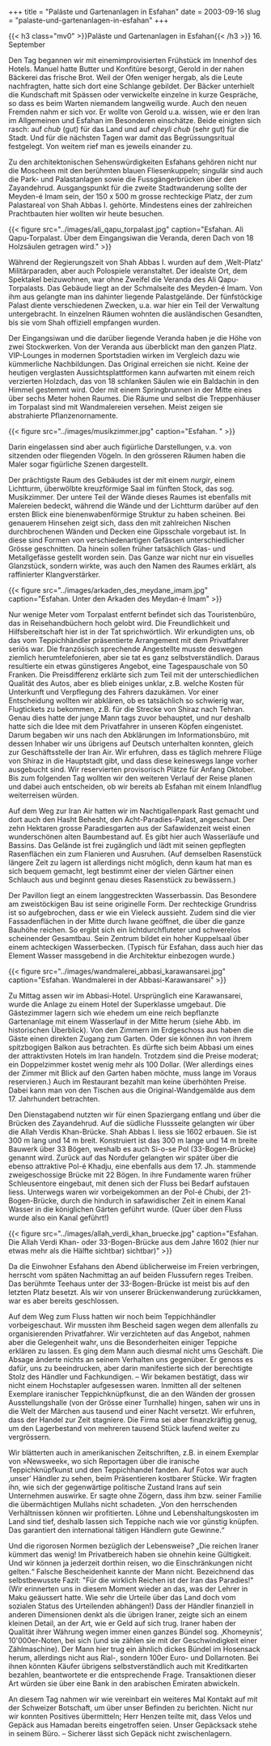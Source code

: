 +++
title = "Paläste und Gartenanlagen in Esfahan"
date = 2003-09-16
slug = "palaste-und-gartenanlagen-in-esfahan"
+++

{{< h3 class="mv0" >}}Paläste und Gartenanlagen in Esfahan{{< /h3 >}}
16\. September

Den Tag begannen wir mit einemimprovisierten Frühstück im Innenhof des Hotels. Manuel hatte Butter und Konfitüre besorgt, Gerold in der nahen Bäckerei das frische Brot. Weil der Ofen weniger hergab, als die Leute nachfragten, hatte sich dort eine Schlange gebildet. Der Bäcker unterhielt die Kundschaft mit Spässen oder verwickelte einzelne in kurze Gespräche, so dass es beim Warten niemandem langweilig wurde. Auch den neuen Fremden nahm er sich vor. Er wollte von Gerold u.a. wissen, wie er den Iran im Allgemeinen und Esfahan im Besonderen einschätze. Beide einigten sich rasch: auf *chub* (gut) für das Land und auf *cheyli chub* (sehr gut) für die Stadt. Und für die nächsten Tagen war damit das Begrüssungsritual festgelegt. Von weitem rief man es jeweils einander zu.

Zu den architektonischen Sehenswürdigkeiten Esfahans gehören nicht nur die Moscheen mit den berühmten blauen Fliesenkuppeln; singulär sind auch die Park- und Palastanlagen sowie die Fussgängerbrücken über den Zayandehrud. Ausgangspunkt für die zweite Stadtwanderung sollte der Meyden-é Imam sein, der 150 x 500 m grosse rechteckige Platz, der zum Palastareal von Shah Abbas I. gehörte. Mindestens eines der zahlreichen Prachtbauten hier wollten wir heute besuchen.

{{< figure src="../images/ali_qapu_torpalast.jpg" caption="Esfahan. Ali Qapu-Torpalast. Über dem Eingangsiwan die Veranda, deren Dach von 18 Holzsäulen getragen wird." >}}

Während der Regierungszeit von Shah Abbas I. wurden auf dem ,Welt-Platz' Militärparaden, aber auch Polospiele veranstaltet. Der idealste Ort, dem Spektakel beizuwohnen, war ohne Zweifel die Veranda des Ali Qapu-Torpalasts. Das Gebäude liegt an der Schmalseite des Meyden-é Imam. Von ihm aus gelangte man ins dahinter liegende Palastgelände. Der fünfstöckige Palast diente verschiedenen Zwecken, u.a. war hier ein Teil der Verwaltung untergebracht. In einzelnen Räumen wohnten die ausländischen Gesandten, bis sie vom Shah offiziell empfangen wurden.

Der Eingangsiwan und die darüber liegende Veranda haben je die Höhe von zwei Stockwerken. Von der Veranda aus überblickt man den ganzen Platz. VIP-Lounges in modernen Sportstadien wirken im Vergleich dazu wie kümmerliche Nachbildungen. Das Original erreichen sie nicht. Keine der heutigen verglasten Aussichtsplattformen kann aufwarten mit einem reich verzierten Holzdach, das von 18 schlanken Säulen wie ein Baldachin in den Himmel gestemmt wird. Oder mit einem Springbrunnen in der Mitte eines über sechs Meter hohen Raumes.
Die Räume und selbst die Treppenhäuser im Torpalast sind mit Wandmalereien versehen. Meist zeigen sie abstrahierte Pflanzenornamente. 

{{< figure src="../images/musikzimmer.jpg" caption="Esfahan. " >}}

Darin eingelassen sind aber auch figürliche Darstellungen, v.a. von sitzenden oder fliegenden Vögeln. In den grösseren Räumen haben die Maler sogar figürliche Szenen dargestellt.

Der prächtigste Raum des Gebäudes ist der mit einem *nurgir*, einem Lichtturm, überwölbte kreuzförmige Saal im fünften Stock, das sog. Musikzimmer. Der untere Teil der Wände dieses Raumes ist ebenfalls mit Malereien bedeckt, während die Wände und der Lichtturm darüber auf den ersten Blick eine bienenwabenförmige Struktur zu haben scheinen. Bei genauerem Hinsehen zeigt sich, dass den mit zahlreichen Nischen durchbrochenen Wänden und Decken eine Gipsschale vorgebaut ist. In diese sind Formen von verschiedenartigen Gefässen unterschiedlicher Grösse geschnitten. Da hinein sollen früher tatsächlich Glas- und Metallgefässe gestellt worden sein. Das Ganze war nicht nur ein visuelles Glanzstück, sondern wirkte, was auch den Namen des Raumes erklärt, als raffinierter Klangverstärker.

{{< figure src="../images/arkaden_des_meydane_imam.jpg" caption="Esfahan. Unter den Arkaden des Meydan-é Imam" >}}

Nur wenige Meter vom Torpalast entfernt befindet sich das Touristenbüro, das in Reisehandbüchern hoch gelobt wird. Die Freundlichkeit und Hilfsbereitschaft hier ist in der Tat sprichwörtlich. Wir erkundigten uns, ob das vom Teppichhändler präsentierte Arrangement mit dem Privatfahrer seriös war. Die französisch sprechende Angestellte musste deswegen ziemlich herumtelefonieren, aber sie tat es ganz selbstverständlich. Daraus resultierte ein etwas günstigeres Angebot, eine Tagespauschale von 50 Franken. Die Preisdifferenz erklärte sich zum Teil mit der unterschiedlichen Qualität des Autos, aber es blieb einiges unklar, z.B. welche Kosten für Unterkunft und Verpflegung des Fahrers dazukämen. Vor einer Entscheidung wollten wir abklären, ob es tatsächlich so schwierig war, Flugtickets zu bekommen, z.B. für die Strecke von Shiraz nach Tehran. Genau dies hatte der junge Mann tags zuvor behauptet, und nur deshalb hatte sich die Idee mit dem Privatfahrer in unseren Köpfen eingenistet. Darum begaben wir uns nach den Abklärungen im Informationsbüro, mit dessen Inhaber wir uns übrigens auf Deutsch unterhalten konnten, gleich zur Geschäftsstelle der Iran Air. Wir erfuhren, dass es täglich mehrere Flüge von Shiraz in die Hauptstadt gibt, und dass diese keineswegs lange vorher ausgebucht sind. Wir reservierten provisorisch Plätze für Anfang Oktober. Bis zum folgenden Tag wollten wir den weiteren Verlauf der Reise planen und dabei auch entscheiden, ob wir bereits ab Esfahan mit einem Inlandflug weiterreisen würden.

Auf dem Weg zur Iran Air hatten wir im Nachtigallenpark Rast gemacht und dort auch den Hasht Behesht, den Acht-Paradies-Palast, angeschaut. Der zehn Hektaren grosse Paradiesgarten aus der Safawidenzeit weist einen wunderschönen alten Baumbestand auf. Es gibt hier auch Wasserläufe und Bassins. Das Gelände ist frei zugänglich und lädt mit seinen gepflegten Rasenflächen ein zum Flanieren und Ausruhen. (Auf demselben Rasenstück längere Zeit zu lagern ist allerdings nicht möglich, denn kaum hat man es sich bequem gemacht, legt bestimmt einer der vielen Gärtner einen Schlauch aus und beginnt genau dieses Rasenstück zu bewässern.)

Der Pavillon liegt an einem langgestreckten Wasserbassin. Das Besondere am zweistöckigen Bau ist seine originelle Form. Der rechteckige Grundriss ist so aufgebrochen, dass er wie ein Vieleck aussieht. Zudem sind die vier Fassadenflächen in der Mitte durch Iwane geöffnet, die über die ganze Bauhöhe reichen. So ergibt sich ein lichtdurchfluteter und schwerelos scheinender Gesamtbau. Sein Zentrum bildet ein hoher Kuppelsaal über einem achteckigen Wasserbecken. (Typisch für Esfahan, dass auch hier das Element Wasser massgebend in die Architektur einbezogen wurde.)

{{< figure src="../images/wandmalerei_abbasi_karawansarei.jpg" caption="Esfahan. Wandmalerei in der Abbasi-Karawansarei" >}}

Zu Mittag assen wir im Abbasi-Hotel. Ursprünglich eine Karawansarei, wurde die Anlage zu einem Hotel der Superklasse umgebaut. Die Gästezimmer lagern sich wie ehedem um eine reich bepflanzte Gartenanlage mit einem Wasserlauf in der Mitte herum (siehe Abb. im historischen Überblick). Von den Zimmern im Erdgeschoss aus haben die Gäste einen direkten Zugang zum Garten. Oder sie können ihn von ihrem spitzbogigen Balkon aus betrachten. Es dürfte sich beim Abbasi um eines der attraktivsten Hotels im Iran handeln. Trotzdem sind die Preise moderat; ein Doppelzimmer kostet wenig mehr als 100 Dollar. (Wer allerdings eines der Zimmer mit Blick auf den Garten haben möchte, muss lange im Voraus reservieren.) Auch im Restaurant bezahlt man keine überhöhten Preise. Dabei kann man von den Tischen aus die Original-Wandgemälde aus dem 17. Jahrhundert betrachten.

Den Dienstagabend nutzten wir für einen Spaziergang entlang und über die Brücken des Zayandehrud. Auf die südliche Flussseite gelangten wir über die Allah Verdis Khan-Brücke. Shah Abbas I. liess sie 1602 erbauen. Sie ist 300 m lang und 14 m breit. Konstruiert ist das 300 m lange und 14 m breite Bauwerk über 33 Bögen, weshalb es auch Si-o-se Pol (33-Bogen-Brücke) genannt wird. Zurück auf das Nordufer gelangten wir später über die ebenso attraktive Pol-é Khadju, eine ebenfalls aus dem 17. Jh. stammende zweigeschossige Brücke mit 22 Bögen. In ihre Fundamente waren früher Schleusentore eingebaut, mit denen sich der Fluss bei Bedarf aufstauen liess. Unterwegs waren wir vorbeigekommen an der Pol-é Chubi, der 21-Bogen-Brücke, durch die hindurch in safawidischer Zeit in einem Kanal Wasser in die königlichen Gärten geführt wurde. (Quer über den Fluss wurde also ein Kanal geführt!)

{{< figure src="../images/allah_verdi_khan_bruecke.jpg" caption="Esfahan. Die Allah Verdi Khan- oder 33-Bogen-Brücke aus dem Jahre 1602 (hier nur etwas mehr als die Hälfte sichtbar) sichtbar)" >}}

Da die Einwohner Esfahans den Abend üblicherweise im Freien verbringen, herrscht vom späten Nachmittag an auf beiden Flussufern reges Treiben. Das berühmte Teehaus unter der 33-Bogen-Brücke ist meist bis auf den letzten Platz besetzt. Als wir von unserer Brückenwanderung zurückkamen, war es aber bereits geschlossen.

Auf dem Weg zum Fluss hatten wir noch beim Teppichhändler vorbeigeschaut. Wir mussten ihm Bescheid sagen wegen dem allenfalls zu organisierenden Privatfahrer. Wir verzichteten auf das Angebot, nahmen aber die Gelegenheit wahr, uns die Besonderheiten einiger Teppiche erklären zu lassen. Es ging dem Mann auch diesmal nicht ums Geschäft. Die Absage änderte nichts an seinem Verhalten uns gegenüber. Er genoss es dafür, uns zu beeindrucken, aber darin manifestierte sich der berechtigte Stolz des Händler und Fachkundigen. – Wir bekamen bestätigt, dass wir nicht einem Hochstapler aufgesessen waren. Inmitten all der seltenen Exemplare iranischer Teppichknüpfkunst, die an den Wänden der grossen Ausstellungshalle (von der Grösse einer Turnhalle) hingen, sahen wir uns in die Welt der Märchen aus tausend und einer Nacht versetzt. Wir erfuhren, dass der Handel zur Zeit stagniere. Die Firma sei aber finanzkräftig genug, um den Lagerbestand von mehreren tausend Stück laufend weiter zu vergrössern.

Wir blätterten auch in amerikanischen Zeitschriften, z.B. in einem Exemplar von »Newsweek«, wo sich Reportagen über die iranische Teppichknüpfkunst und den Teppichhandel fanden. Auf Fotos war auch ‚unser’ Händler zu sehen, beim Präsentieren kostbarer Stücke. Wir fragten ihn, wie sich der gegenwärtige politische Zustand Irans auf sein Unternehmen auswirke. Er sagte ohne Zögern, dass ihm bzw. seiner Familie die übermächtigen Mullahs nicht schadeten. „Von den herrschenden Verhältnissen können wir profitierten. Löhne und Lebenshaltungskosten im Land sind tief, deshalb lassen sich Teppiche nach wie vor günstig knüpfen. Das garantiert den international tätigen Händlern gute Gewinne.“

Und die rigorosen Normen bezüglich der Lebensweise? „Die reichen Iraner kümmert das wenig! Im Privatbereich haben sie ohnehin keine Gültigkeit. Und wir können ja jederzeit dorthin reisen, wo die Einschränkungen nicht gelten.“ Falsche Bescheidenheit kannte der Mann nicht. Bezeichnend das selbstbewusste Fazit: "Für die wirklich Reichen ist der Iran das Paradies!" (Wir erinnerten uns in diesem Moment wieder an das, was der Lehrer in Maku geäussert hatte. Wie sehr die Urteile über das Land doch vom sozialen Status des Urteilenden abhängen!)
Dass der Händler finanziell in anderen Dimensionen denkt als die übrigen Iraner, zeigte sich an einem kleinen Detail, an der Art, wie er Geld auf sich trug. Iraner haben der Qualität ihrer Währung wegen immer einen ganzes Bündel sog. ‚Khomeynis’, 10'000er-Noten, bei sich (und sie zählen sie mit der Geschwindigkeit einer Zählmaschine). Der Mann hier trug ein ähnlich dickes Bündel im Hosensack herum, allerdings nicht aus Rial-, sondern 100er Euro- und Dollarnoten. Bei ihnen könnten Käufer übrigens selbstverständlich auch mit Kreditkarten bezahlen, beantwortete er die entsprechende Frage. Transaktionen dieser Art würden sie über eine Bank in den arabischen Emiraten abwickeln.

An diesem Tag nahmen wir wie vereinbart ein weiteres Mal Kontakt auf mit der Schweizer Botschaft, um über unser Befinden zu berichten. Nicht nur wir konnten Positives übermitteln; Herr Henzen teilte mit, dass Velos und Gepäck aus Hamadan bereits eingetroffen seien. Unser Gepäcksack stehe in seinem Büro. – Sicherer lässt sich Gepäck nicht zwischenlagern.
